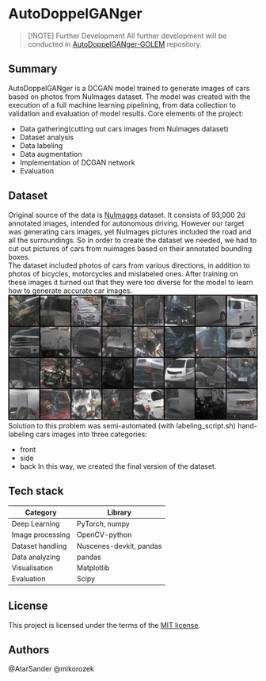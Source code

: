# AutoDoppelGANger
>[!NOTE] Further Development
>All further development will be conducted in [AutoDoppelGANger-GOLEM](https://github.com/AtarSander/>AutoDoppelGANger-GOLEM) repository.
## Summary
AutoDoppelGANger is a DCGAN model trained to generate images of cars based on photos from NuImages dataset. The model was created with the execution of a full machine learning pipelining, from data collection to validation and evaluation of model results. Core elements of the project:
- Data gathering(cutting out cars images from NuImages dataset)
- Dataset analysis
- Data labeling
- Data augmentation
- Implementation of DCGAN network
- Evaluation
## Dataset
Original source of the data is [NuImages](https://www.nuscenes.org/nuimages) dataset. It consists of 93,000 2d annotated images, intended for autonomous driving. However our target was generating cars images, yet NuImages pictures included the road and all the surroundings. So in order to create the dataset we needed, we had to cut out pictures of cars from nuimages based on their annotated bounding boxes.<br>
The dataset included photos of cars from various directions, in addition to photos of bicycles, motorcycles and mislabeled ones. After training on these images it turned out that they were too diverse for the model to learn how to generate accurate car images.<br>
![Results of training on mixed data](images/wrong_data_training_failure.png)
<br>
Solution to this problem was semi-automated (with labeling_script.sh) hand-labeling cars images into three categories:
- front
- side
- back
In this way, we created the final version of the dataset.
## Tech stack
| Category | Library |
|----------|----------|
| Deep Learning | PyTorch, numpy |
| Image processing | OpenCV-python |
| Dataset handling | Nuscenes-devkit, pandas |
| Data analyzing | pandas |
| Visualisation | Matplotlib |
| Evaluation | Scipy |
## License
This project is licensed under the terms of the [MIT license](https://opensource.org/licenses/MIT).
## Authors
@AtarSander @mikorozek
